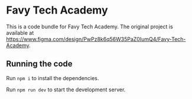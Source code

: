 
  # Favy Tech Academy

  This is a code bundle for Favy Tech Academy. The original project is available at https://www.figma.com/design/PwPz8k6q56W35PaZ0IumQ4/Favy-Tech-Academy.

  ## Running the code

  Run `npm i` to install the dependencies.

  Run `npm run dev` to start the development server.
  